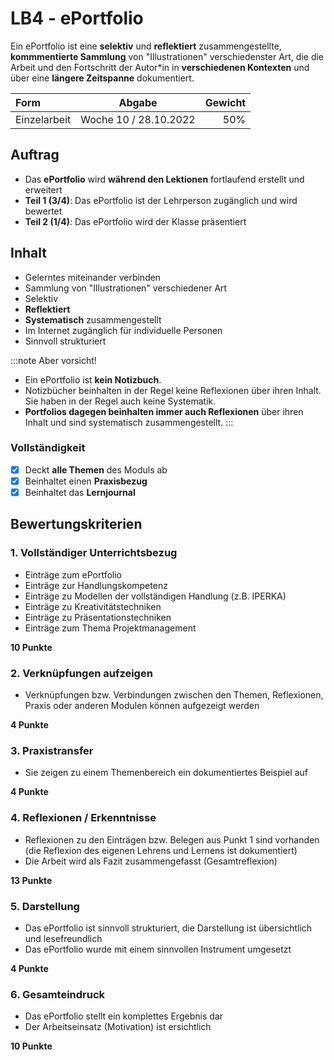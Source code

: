 # LB4 - ePortfolio

Ein ePortfolio ist eine **selektiv** und **reflektiert** zusammengestellte, **kommmentierte Sammlung** von "Illustrationen" verschiedenster Art, die die Arbeit und den Fortschritt der Autor\*in in **verschiedenen Kontexten** und über eine **längere Zeitspanne** dokumentiert.

Form         | Abgabe                | Gewicht
:---         | :---:                 | ---:
Einzelarbeit | Woche 10 / 28.10.2022 | 50%

## Auftrag

- Das **ePortfolio** wird **während den Lektionen** fortlaufend erstellt und erweitert
- **Teil 1 (3/4)**: Das ePortfolio ist der Lehrperson zugänglich und wird bewertet
- **Teil 2 (1/4)**: Das ePortfolio wird der Klasse präsentiert

## Inhalt

- Gelerntes miteinander verbinden
- Sammlung von "Illustrationen" verschiedener Art
- Selektiv
- **Reflektiert**
- **Systematisch** zusammengestellt
- Im Internet zugänglich für individuelle Personen
- Sinnvoll strukturiert

:::note Aber vorsicht!
- Ein ePortfolio ist **kein Notizbuch**.
- Notizbücher beinhalten in der Regel keine Reflexionen über ihren Inhalt. Sie haben in der Regel auch keine Systematik.
- **Portfolios dagegen beinhalten immer auch Reflexionen** über ihren Inhalt und sind systematisch zusammengestellt.
:::

### Vollständigkeit

- [x] Deckt **alle Themen** des Moduls ab
- [x] Beinhaltet einen **Praxisbezug**
- [x] Beinhaltet das **Lernjournal**

## Bewertungskriterien

### 1. Vollständiger Unterrichtsbezug

- Einträge zum ePortfolio
- Einträge zur Handlungskompetenz
- Einträge zu Modellen der vollständigen Handlung (z.B. IPERKA)
- Einträge zu Kreativitätstechniken
- Einträge zu Präsentationstechniken
- Einträge zum Thema Projektmanagement

**10 Punkte**

### 2. Verknüpfungen aufzeigen

- Verknüpfungen bzw. Verbindungen zwischen den Themen, Reflexionen, Praxis oder anderen Modulen können aufgezeigt werden

**4 Punkte**

### 3. Praxistransfer

- Sie zeigen zu einem Themenbereich ein dokumentiertes Beispiel auf

**4 Punkte**

### 4. Reflexionen / Erkenntnisse

- Reflexionen zu den Einträgen bzw. Belegen aus Punkt 1 sind vorhanden (die Reflexion des eigenen Lehrens und Lernens ist dokumentiert)
- Die Arbeit wird als Fazit zusammengefasst (Gesamtreflexion)

**13 Punkte**

### 5. Darstellung

- Das ePortfolio ist sinnvoll strukturiert, die Darstellung ist übersichtlich und lesefreundlich
- Das ePortfolio wurde mit einem sinnvollen Instrument umgesetzt

**4 Punkte**

### 6. Gesamteindruck 

- Das ePortfolio stellt ein komplettes Ergebnis dar
- Der Arbeitseinsatz (Motivation) ist ersichtlich

**10 Punkte**
